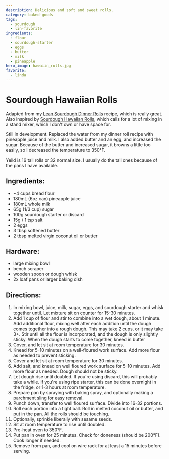 ```yaml
---
description: Delicious and soft and sweet rolls.
category: baked-goods
tags:
  - sourdough
  - lin-favorite
ingredients:
  - flour
  - sourdough-starter
  - eggs
  - butter
  - milk
  - pineapple
hero_image: hawaiin_rolls.jpg
favorite:
  - linda
---
```


# Sourdough Hawaiian Rolls

Adapted from my [Lean Sourdough Dinner Rolls](./Sandwich-Loaf.html#lean-dinner-rolls) recipe, which is really great. Also inspired by [Sourdough Hawaiian Rolls](https://www.farmhouseonboone.com/sourdough-hawaiian-rolls), which calls for a lot of mixing in a stand mixer, which I don't own or have space for.

Still in development. Replaced the water from my dinner roll recipe with pineapple juice and milk. I also added butter and an egg, and increased the sugar. Because of the butter and increased sugar, it browns a little too easily, so I decreased the temperature to 350°F.

Yeild is 16 tall rolls or 32 normal size. I usually do the tall ones because of the pans I have available.

## Ingredients:

- ~4 cups bread flour
- 180mL (6oz can) pineapple juice
- 180mL whole milk
- 65g (1/3 cup) sugar
- 100g sourdough starter or discard
- 15g / 1 tsp salt
- 2 eggs
- 3 tbsp softened butter
- 2 tbsp melted virgin coconut oil or butter

## Hardware:

- large mixing bowl
- bench scraper
- wooden spoon or dough whisk
- 2x loaf pans or larger baking dish

## Directions:

1. In mixing bowl, juice, milk, sugar, eggs, and sourdough starter and whisk together until. Let mixture sit on counter for 15-30 minutes.
2. Add 1 cup of flour and stir to combine into a wet dough, about 1 minute. Add additional flour, mixing well after each addition until the dough comes together into a rough dough. This may take 2 cups, or it may take 3+. Stir until all the flour is incorporated, and the dough is only slightly sticky. When the dough starts to come together, kneed in butter
3. Cover, and let sit at room temperature for 30 minutes.
4. Knead for 5-10 minutes on a well-floured work surface. Add more flour as needed to prevent sticking.
5. Cover and let sit at room temperature for 30 minutes.
6. Add salt, and knead on well floured work surface for 5-10 minutes. Add more flour as needed. Dough should not be sticky.
7. Let dough rise until doubled. If you're using discard, this will probably take a while. If you're using ripe starter, this can be done overnight in the fridge, or 1-3 hours at room temperature.
8. Prepare pan by spraying with baking spray, and optionally making a parchment sling for easy removal.
9. Punch down, transfer to well floured surface. Divide into 16-32 portions. 
10. Roll each portion into a tight ball. Roll in melted coconut oil or butter, and put in the pan. All the rolls should be touching.
11. Optionally, sprinkle liberally with sesame seeds.
12. Sit at room temperature to rise until doubled.
13. Pre-heat oven to 350°F.
14. Put pan in oven for 25 minutes. Check for doneness (should be 200°F). Cook longer if needed.
15. Remove from pan, and cool on wire rack for at least a 15 minutes before serving. 


